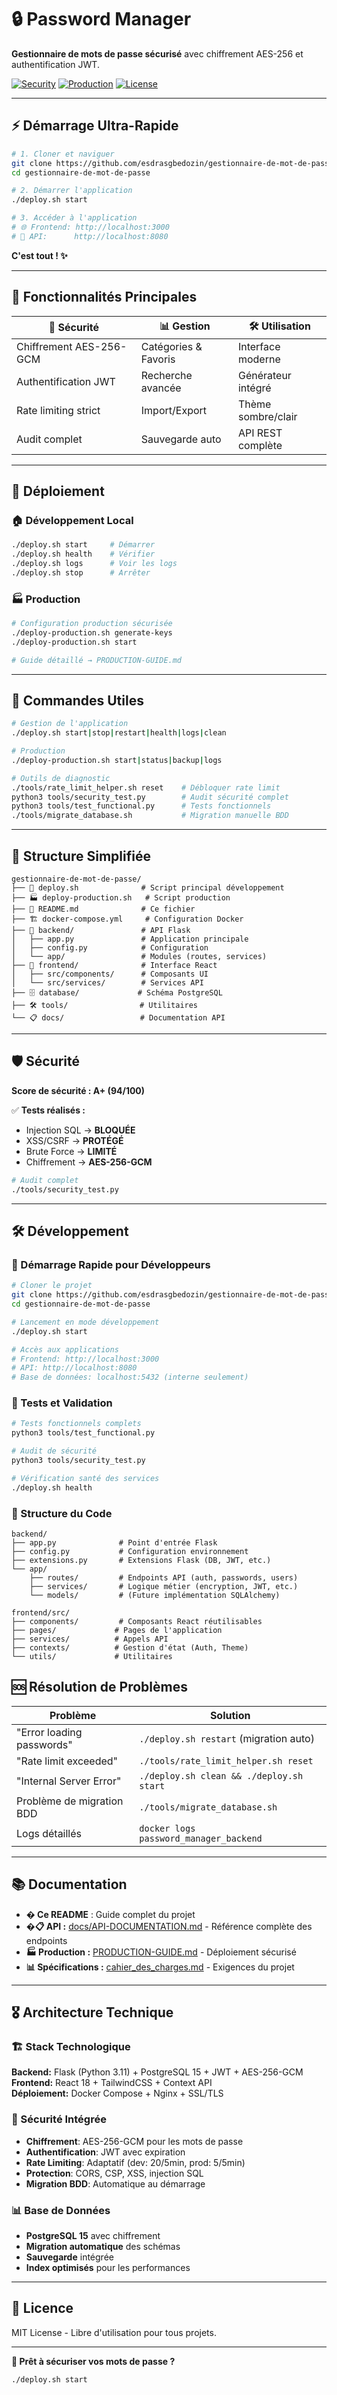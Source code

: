 # 🔒 Password Manager

**Gestionnaire de mots de passe sécurisé** avec chiffrement AES-256 et authentification JWT.

[![Security](https://img.shields.io/badge/Security-Grade%20A-brightgreen)]() [![Production](https://img.shields.io/badge/Status-Production%20Ready-success)]() [![License](https://img.shields.io/badge/License-MIT-blue)]()

---

## ⚡ Démarrage Ultra-Rapide

```bash
# 1. Cloner et naviguer
git clone https://github.com/esdrasgbedozin/gestionnaire-de-mot-de-passe
cd gestionnaire-de-mot-de-passe

# 2. Démarrer l'application
./deploy.sh start

# 3. Accéder à l'application
# 🌐 Frontend: http://localhost:3000
# 🔧 API:      http://localhost:8080
```

**C'est tout ! ✨**

---

## 🎯 Fonctionnalités Principales

| 🔐 **Sécurité** | 📊 **Gestion** | 🛠️ **Utilisation** |
|---|---|---|
| Chiffrement AES-256-GCM | Catégories & Favoris | Interface moderne |
| Authentification JWT | Recherche avancée | Générateur intégré |
| Rate limiting strict | Import/Export | Thème sombre/clair |
| Audit complet | Sauvegarde auto | API REST complète |

---

## 🚀 Déploiement

### 🏠 Développement Local
```bash
./deploy.sh start     # Démarrer
./deploy.sh health    # Vérifier
./deploy.sh logs      # Voir les logs
./deploy.sh stop      # Arrêter
```

### 🏭 Production
```bash
# Configuration production sécurisée
./deploy-production.sh generate-keys
./deploy-production.sh start

# Guide détaillé → PRODUCTION-GUIDE.md
```

---

## 🔧 Commandes Utiles

```bash
# Gestion de l'application
./deploy.sh start|stop|restart|health|logs|clean

# Production
./deploy-production.sh start|status|backup|logs

# Outils de diagnostic
./tools/rate_limit_helper.sh reset    # Débloquer rate limit
python3 tools/security_test.py        # Audit sécurité complet
python3 tools/test_functional.py      # Tests fonctionnels
./tools/migrate_database.sh           # Migration manuelle BDD
```

---

## 📁 Structure Simplifiée

```
gestionnaire-de-mot-de-passe/
├── 🚀 deploy.sh              # Script principal développement
├── 🏭 deploy-production.sh   # Script production
├── 📖 README.md              # Ce fichier
├── 🏗️ docker-compose.yml     # Configuration Docker
├── 🔧 backend/               # API Flask
│   ├── app.py               # Application principale
│   ├── config.py            # Configuration
│   └── app/                 # Modules (routes, services)
├── 🎨 frontend/              # Interface React
│   ├── src/components/      # Composants UI
│   └── src/services/        # Services API
├── 🗄️ database/             # Schéma PostgreSQL
├── 🛠️ tools/                # Utilitaires
└── 📋 docs/                 # Documentation API
```

---

## 🛡️ Sécurité

**Score de sécurité : A+ (94/100)**

✅ **Tests réalisés :**
- Injection SQL → **BLOQUÉE**
- XSS/CSRF → **PROTÉGÉ**
- Brute Force → **LIMITÉ**
- Chiffrement → **AES-256-GCM**

```bash
# Audit complet
./tools/security_test.py
```

---

## 🛠️ Développement

### 🚀 Démarrage Rapide pour Développeurs
```bash
# Cloner le projet
git clone https://github.com/esdrasgbedozin/gestionnaire-de-mot-de-passe
cd gestionnaire-de-mot-de-passe

# Lancement en mode développement
./deploy.sh start

# Accès aux applications
# Frontend: http://localhost:3000
# API: http://localhost:8080
# Base de données: localhost:5432 (interne seulement)
```

### 🧪 Tests et Validation
```bash
# Tests fonctionnels complets
python3 tools/test_functional.py

# Audit de sécurité
python3 tools/security_test.py

# Vérification santé des services
./deploy.sh health
```

### 🔧 Structure du Code
```
backend/
├── app.py              # Point d'entrée Flask
├── config.py           # Configuration environnement
├── extensions.py       # Extensions Flask (DB, JWT, etc.)
└── app/
    ├── routes/         # Endpoints API (auth, passwords, users)
    ├── services/       # Logique métier (encryption, JWT, etc.)
    └── models/         # (Future implémentation SQLAlchemy)

frontend/src/
├── components/         # Composants React réutilisables
├── pages/             # Pages de l'application
├── services/          # Appels API
├── contexts/          # Gestion d'état (Auth, Theme)
└── utils/             # Utilitaires
```

## 🆘 Résolution de Problèmes

| Problème | Solution |
|----------|----------|
| "Error loading passwords" | `./deploy.sh restart` (migration auto) |
| "Rate limit exceeded" | `./tools/rate_limit_helper.sh reset` |
| "Internal Server Error" | `./deploy.sh clean && ./deploy.sh start` |
| Problème de migration BDD | `./tools/migrate_database.sh` |
| Logs détaillés | `docker logs password_manager_backend` |

---

## 📚 Documentation

- **� Ce README** : Guide complet du projet
- **�📋 API :** [docs/API-DOCUMENTATION.md](docs/API-DOCUMENTATION.md) - Référence complète des endpoints
- **🏭 Production :** [PRODUCTION-GUIDE.md](PRODUCTION-GUIDE.md) - Déploiement sécurisé
- **📊 Spécifications :** [cahier_des_charges.md](cahier_des_charges.md) - Exigences du projet

---

## 🎖️ Architecture Technique

### 🏗️ Stack Technologique
**Backend:** Flask (Python 3.11) + PostgreSQL 15 + JWT + AES-256-GCM  
**Frontend:** React 18 + TailwindCSS + Context API  
**Déploiement:** Docker Compose + Nginx + SSL/TLS

### 🔐 Sécurité Intégrée
- **Chiffrement**: AES-256-GCM pour les mots de passe
- **Authentification**: JWT avec expiration
- **Rate Limiting**: Adaptatif (dev: 20/5min, prod: 5/5min)
- **Protection**: CORS, CSP, XSS, injection SQL
- **Migration BDD**: Automatique au démarrage

### 📊 Base de Données
- **PostgreSQL 15** avec chiffrement
- **Migration automatique** des schémas
- **Sauvegarde** intégrée
- **Index optimisés** pour les performances

---

## 📄 Licence

MIT License - Libre d'utilisation pour tous projets.

---

**🚀 Prêt à sécuriser vos mots de passe ?**

```bash
./deploy.sh start
```